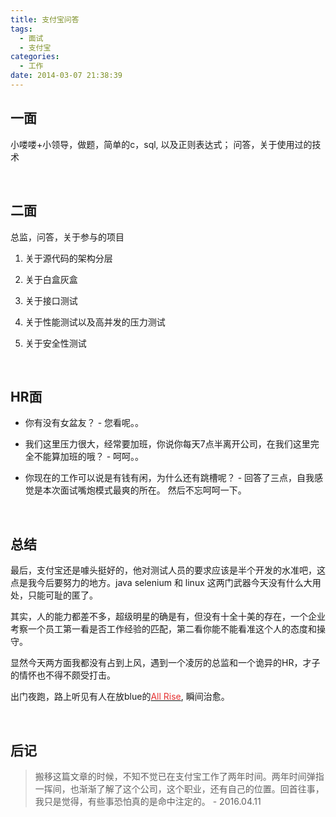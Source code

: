 ```yaml
---
title: 支付宝问答
tags:
  - 面试
  - 支付宝
categories:
  - 工作
date: 2014-03-07 21:38:39
---
```

## **一面**

小喽喽+小领导，做题，简单的c，sql, 以及正则表达式； 问答，关于使用过的技术

<br>

## **二面**

总监，问答，关于参与的项目

1. 关于源代码的架构分层

2. 关于白盒灰盒

3. 关于接口测试

4. 关于性能测试以及高并发的压力测试

5. 关于安全性测试
<!--more-->

<br>

## **HR面**

- 你有没有女盆友？ - 您看呢。。

- 我们这里压力很大，经常要加班，你说你每天7点半离开公司，在我们这里完全不能算加班的哦？ - 呵呵。。

- 你现在的工作可以说是有钱有闲，为什么还有跳槽呢？ - 回答了三点，自我感觉是本次面试嘴炮模式最爽的所在。 然后不忘呵呵一下。

<br>

## **总结**

最后，支付宝还是噱头挺好的，他对测试人员的要求应该是半个开发的水准吧，这点是我今后要努力的地方。java selenium 和 linux 这两门武器今天没有什么大用处，只能可耻的匿了。

其实，人的能力都差不多，超级明星的确是有，但没有十全十美的存在，一个企业考察一个员工第一看是否工作经验的匹配，第二看你能不能看准这个人的态度和操守。

显然今天两方面我都没有占到上风，遇到一个凌厉的总监和一个诡异的HR，才子的情怀也不得不颇受打击。

出门夜跑，路上听见有人在放blue的[<span style="color:#E53333;">All Rise</span>](http://v.youku.com/v_show/id_XMjQ2ODMy.html), 瞬间治愈。

<br>

## **后记**

> 搬移这篇文章的时候，不知不觉已在支付宝工作了两年时间。两年时间弹指一挥间，也渐渐了解了这个公司，这个职业，还有自己的位置。回首往事，我只是觉得，有些事恐怕真的是命中注定的。 - 2016.04.11